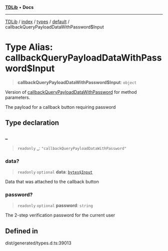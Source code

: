 [**TDLib**](../../../../../../README.md) • **Docs**

***

[TDLib](../../../../../../modules.md) / [index](../../../../../README.md) / [types](../../../README.md) / [default](../README.md) / callbackQueryPayloadDataWithPassword$Input

# Type Alias: callbackQueryPayloadDataWithPassword$Input

> **callbackQueryPayloadDataWithPassword$Input**: `object`

Version of [callbackQueryPayloadDataWithPassword](callbackQueryPayloadDataWithPassword.md) for method parameters.

The payload for a callback button requiring password

## Type declaration

### \_

> `readonly` **\_**: `"callbackQueryPayloadDataWithPassword"`

### data?

> `readonly` `optional` **data**: [`bytes$Input`](bytes$Input-1.md)

Data that was attached to the callback button

### password?

> `readonly` `optional` **password**: `string`

The 2-step verification password for the current user

## Defined in

dist/generated/types.d.ts:39013
